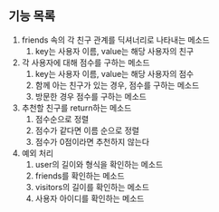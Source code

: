 ## 기능 목록

1. friends 속의 각 친구 관계를 딕셔너리로 나타내는 메소드
    1. key는 사용자 이름, value는 해당 사용자의 친구
2. 각 사용자에 대해 점수를 구하는 메소드
    1. key는 사용자 이름, value는 해당 사용자의 점수
    2. 함께 아는 친구가 있는 경우, 점수를 구하는 메소드
    3. 방문한 경우 점수를 구하는 메소드
3. 추천할 친구를 return하는 메소드
    1. 점수순으로 정렬
    2. 점수가 같다면 이름 순으로 정렬
    3. 점수가 0점이라면 추천하지 않는다
4. 예외 처리
    1. user의 길이와 형식을 확인하는 메소드
    2. friends를 확인하는 메소드
    3. visitors의 길이를 확인하는 메소드
    4. 사용자 아이디를 확인하는 메소드